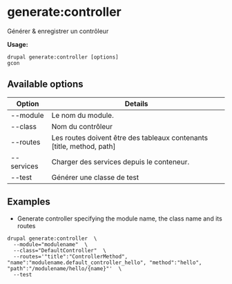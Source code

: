 # generate:controller
Générer & enregistrer un contrôleur

**Usage:**
```
drupal generate:controller [options]
gcon
```

## Available options
Option | Details
-------|-------------
--module | Le nom du module.
--class | Nom du contrôleur
--routes | Les routes doivent être des tableaux contenants [title, method, path]
--services | Charger des services depuis le conteneur.
--test | Générer une classe de test

## Examples
* Generate controller specifying the module name, the class name and its routes
```
drupal generate:controller  \
  --module="modulename"  \
  --class="DefaultController"  \
  --routes='"title":"ControllerMethod", "name":"modulename.default_controller_hello", "method":"hello", "path":"/modulename/hello/{name}"'  \
  --test
```
